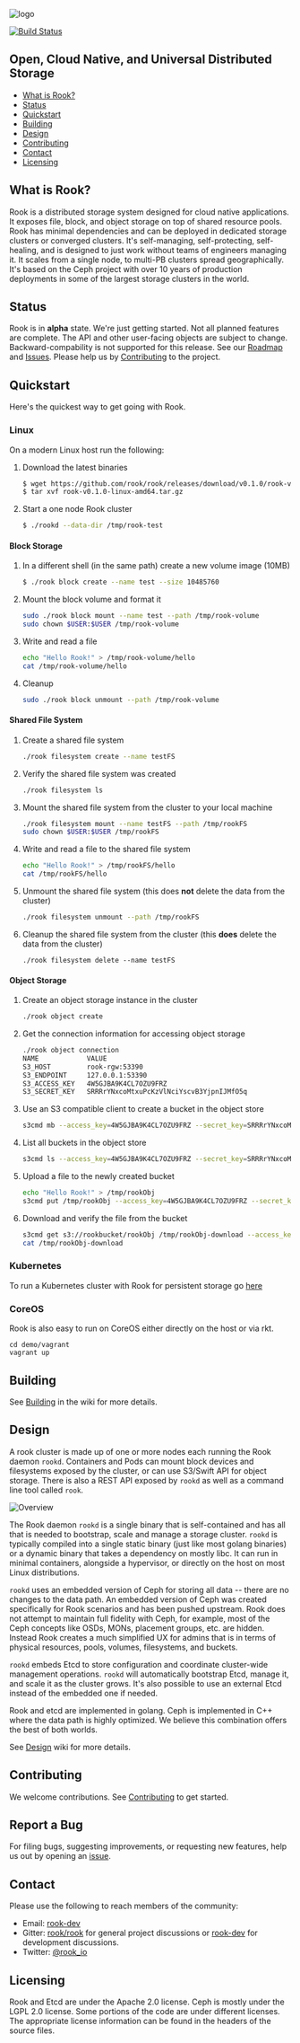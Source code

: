 ![logo](Documentation/media/logo.png?raw=true "Rook")

[![Build Status](https://jenkins.rook.io/buildStatus/icon?job=rook/rook/master)](https://jenkins.rook.io/blue/organizations/jenkins/rook%2Frook/activity)

## Open, Cloud Native, and Universal Distributed Storage

- [What is Rook?](#what-is-rook)
- [Status](#status)
- [Quickstart](#quickstart)
- [Building](#building)
- [Design](#design)
- [Contributing](#contributing)
- [Contact](#contact)
- [Licensing](#licensing)

## What is Rook?

Rook is a distributed storage system designed for cloud native applications. It
exposes file, block, and object storage on top of shared resource pools. Rook has minimal
dependencies and can be deployed in dedicated storage clusters or converged clusters. It's
self-managing, self-protecting, self-healing, and is designed to just work without teams of
engineers managing it. It scales from a single node, to multi-PB clusters spread geographically.
It's based on the Ceph project with over 10 years of production deployments in some of the
largest storage clusters in the world.

## Status

Rook is in **alpha** state. We're just getting started. Not all planned features are complete. The API
and other user-facing objects are subject to change. Backward-compability is not supported for this
release. See our [Roadmap](https://github.com/rook/rook/wiki/Roadmap) and [Issues](https://github.com/rook/rook/issues).
Please help us by [Contributing](CONTRIBUTING.md) to the project.

## Quickstart

Here's the quickest way to get going with Rook.

### Linux

On a modern Linux host run the following:

1. Download the latest  binaries

    ```bash
    $ wget https://github.com/rook/rook/releases/download/v0.1.0/rook-v0.1.0-linux-amd64.tar.gz
    $ tar xvf rook-v0.1.0-linux-amd64.tar.gz
    ```

2. Start a one node Rook cluster

    ```bash
    $ ./rookd --data-dir /tmp/rook-test
    ```

#### Block Storage
1. In a different shell (in the same path) create a new volume image (10MB)

    ```bash
    $ ./rook block create --name test --size 10485760
    ```

2. Mount the block volume and format it

    ```bash
    sudo ./rook block mount --name test --path /tmp/rook-volume
    sudo chown $USER:$USER /tmp/rook-volume
    ```

3. Write and read a file

    ```bash
    echo "Hello Rook!" > /tmp/rook-volume/hello
    cat /tmp/rook-volume/hello
    ```

4. Cleanup

    ```bash
    sudo ./rook block unmount --path /tmp/rook-volume
    ```

#### Shared File System
1. Create a shared file system

    ```bash
    ./rook filesystem create --name testFS
    ```

2. Verify the shared file system was created

   ```bash
   ./rook filesystem ls
   ```

3. Mount the shared file system from the cluster to your local machine

   ```bash
   ./rook filesystem mount --name testFS --path /tmp/rookFS
   sudo chown $USER:$USER /tmp/rookFS
   ```

4. Write and read a file to the shared file system

   ```bash
   echo "Hello Rook!" > /tmp/rookFS/hello
   cat /tmp/rookFS/hello
   ```

5. Unmount the shared file system (this does **not** delete the data from the cluster)

   ```bash
   ./rook filesystem unmount --path /tmp/rookFS
   ```

6. Cleanup the shared file system from the cluster (this **does** delete the data from the cluster)

   ```
   ./rook filesystem delete --name testFS
   ```

#### Object Storage
1. Create an object storage instance in the cluster

   ```bash
   ./rook object create
   ```

2. Get the connection information for accessing object storage

   ```bash
   ./rook object connection
   NAME            VALUE
   S3_HOST         rook-rgw:53390                             
   S3_ENDPOINT     127.0.0.1:53390                            
   S3_ACCESS_KEY   4W5GJBA9K4CL7OZU9FRZ                       
   S3_SECRET_KEY   SRRRrYNxcoMtxuPcKzVlNciYscvB3YjpnIJMfO5q
   ```

3. Use an S3 compatible client to create a bucket in the object store

   ```bash
   s3cmd mb --access_key=4W5GJBA9K4CL7OZU9FRZ --secret_key=SRRRrYNxcoMtxuPcKzVlNciYscvB3YjpnIJMfO5q --no-ssl --host=127.0.0.1:53390 --host-bucket=  s3://rookbucket
   ```

4. List all buckets in the object store

   ```bash
   s3cmd ls --access_key=4W5GJBA9K4CL7OZU9FRZ --secret_key=SRRRrYNxcoMtxuPcKzVlNciYscvB3YjpnIJMfO5q --no-ssl --host=127.0.0.1:53390 --host-bucket=  s3://
   ```

5. Upload a file to the newly created bucket

   ```bash
   echo "Hello Rook!" > /tmp/rookObj
   s3cmd put /tmp/rookObj --access_key=4W5GJBA9K4CL7OZU9FRZ --secret_key=SRRRrYNxcoMtxuPcKzVlNciYscvB3YjpnIJMfO5q --no-ssl --host=127.0.0.1:53390 --host-bucket=  s3://rookbucket
   ```

6. Download and verify the file from the bucket

   ```bash
   s3cmd get s3://rookbucket/rookObj /tmp/rookObj-download --access_key=4W5GJBA9K4CL7OZU9FRZ --secret_key=SRRRrYNxcoMtxuPcKzVlNciYscvB3YjpnIJMfO5q --no-ssl --host=127.0.0.1:53390 --host-bucket=
   cat /tmp/rookObj-download
   ```

### Kubernetes

To run a Kubernetes cluster with Rook for persistent storage go [here](https://github.com/rook/coreos-kubernetes)

### CoreOS

Rook is also easy to run on CoreOS either directly on the host or via rkt.

```
cd demo/vagrant
vagrant up
```

## Building

See [Building](https://github.com/rook/rook/wiki/Building) in the wiki for more details.

## Design

A rook cluster is made up of one or more nodes each running the Rook daemon `rookd`. Containers and Pods can
mount block devices and filesystems exposed by the cluster, or can use S3/Swift API for object storage. There is
also a REST API exposed by `rookd` as well as a command line tool called `rook`.

![Overview](Documentation/media/cluster.png)

The Rook daemon `rookd` is a single binary that is self-contained and has all that is needed to bootstrap, scale
and manage a storage cluster. `rookd` is typically compiled into a single static binary (just like most golang
binaries) or a dynamic binary that takes a dependency on mostly libc. It can run in minimal containers, alongside a
hypervisor, or directly on the host on most Linux distributions.

`rookd` uses an embedded version of Ceph for storing all data -- there are no changes to the data path. An embedded version
of Ceph was created specifically for Rook scenarios and has been pushed upstream. Rook does not attempt to maintain full fidelity
with Ceph, for example, most of the Ceph concepts like OSDs, MONs, placement groups, etc. are hidden. Instead Rook creates
a much simplified UX for admins that is in terms of physical resources, pools, volumes, filesystems, and buckets.

`rookd` embeds Etcd to store configuration and coordinate cluster-wide management operations. `rookd` will automatically
bootstrap Etcd, manage it, and scale it as the cluster grows. It's also possible to use an external Etcd instead of the embedded one
if needed.

Rook and etcd are implemented in golang. Ceph is implemented in C++ where the data path is highly optimized. We believe
this combination offers the best of both worlds.

See [Design](https://github.com/rook/rook/wiki/Design) wiki for more details.

## Contributing

We welcome contributions. See [Contributing](CONTRIBUTING.md) to get started.

## Report a Bug

For filing bugs, suggesting improvements, or requesting new features, help us out by opening an [issue](https://github.com/rook/rook/issues).

## Contact

Please use the following to reach members of the community:

- Email: [rook-dev](https://groups.google.com/forum/#!forum/rook-dev)
- Gitter: [rook/rook](https://gitter.im/rook/rook) for general project discussions or [rook-dev](https://gitter.im/rook/rook-dev) for development discussions.
- Twitter: [@rook_io](https://twitter.com/rook_io)

## Licensing

Rook and Etcd are under the Apache 2.0 license. Ceph is mostly under the LGPL 2.0 license. Some portions
of the code are under different licenses. The appropriate license information can be found in the headers
of the source files.
